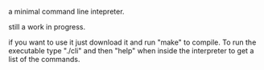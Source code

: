 a minimal command line intepreter.

still a work in progress. 

if you want to use it just download it and run "make" to compile.  To run the executable type "./cli" and then "help" when inside the interpreter to get a list of the commands.

